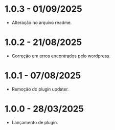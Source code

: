 # 1.0.3 - 01/09/2025
* Alteração no arquivo readme.

# 1.0.2 - 21/08/2025
* Correção em erros encontrados pelo wordpress.

# 1.0.1 - 07/08/2025
* Remoção do plugin updater.

# 1.0.0 - 28/03/2025
* Lançamento de plugin.